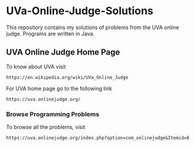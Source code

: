 # UVa-Online-Judge-Solutions
This repository contains my solutions of problems from the UVA online judge. Programs are written in Java.

## UVA Online Judge Home Page

To know about UVA  visit

```
https://en.wikipedia.org/wiki/UVa_Online_Judge
```

For UVA home page go to the following link  
```
https://uva.onlinejudge.org/
```

### Browse Programming Problems

To browse all the problems, visit

```
https://uva.onlinejudge.org/index.php?option=com_onlinejudge&Itemid=8
```
